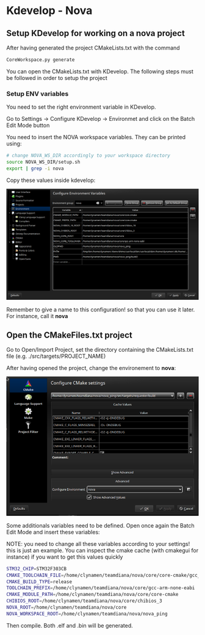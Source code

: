 # Kdevelop - Nova

## Setup KDevelop for working on a nova project

After having generated the project CMakeLists.txt with the command

```bash
CoreWorkspace.py generate
```

You can open the CMakeLists.txt with KDevelop. The following steps must 
be followed in order to setup the project

### Setup ENV variables

You need to set the right environment variable in KDevelop. 

Go to Settings -> Configure KDevelop -> Environmet and click on the Batch Edit Mode button

You need to insert the NOVA workspace variables. They can be printed using:

```bash
# change NOVA_WS_DIR accordingly to your workspace directory
source NOVA_WS_DIR/setup.sh
export | grep -i nova
```

Copy these values inside kdevelop:

![Nova Kdev ENV](/uploads/nova_kdevelop_env.png)

Remember to give a name to this configuration! so that you can use it later. For instance, call it **nova**

## Open the CMakeFiles.txt project

Go to Open/Import Project, set the directory containing the CMakeLists.txt file (e.g. ./src/targets/PROJECT_NAME)

After having opened the project, change the environement to **nova**:

![Nova Kdev ENV2](/uploads/nova_kdevelop_env2.png)

Some additionals variables need to be defined. Open once again the Batch Edit Mode and insert these variables:

NOTE: you need to change all these variables according to your settings! this is just an example. You can inspect the cmake cache (with cmakegui for instance) if you want to get this values quickly

```bash
STM32_CHIP=STM32F303CB
CMAKE_TOOLCHAIN_FILE=/home/clynamen/teamdiana/nova/core/core-cmake/gcc_stm32.cmake
CMAKE_BUILD_TYPE=release
TOOLCHAIN_PREFIX=/home/clynamen/teamdiana/nova/core/gcc-arm-none-eabi
CMAKE_MODULE_PATH=/home/clynamen/teamdiana/nova/core/core-cmake
CHIBIOS_ROOT=/home/clynamen/teamdiana/nova/core/chibios_3
NOVA_ROOT=/home/clynamen/teamdiana/nova/core
NOVA_WORKSPACE_ROOT=/home/clynamen/teamdiana/nova/nova_ping
```

Then compile. Both .elf and .bin will be generated.
